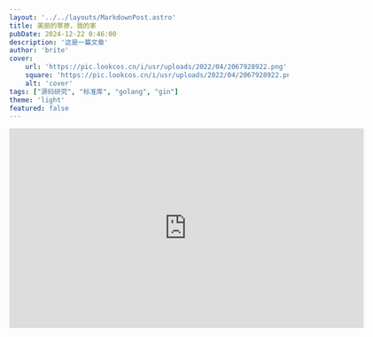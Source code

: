 ```yaml
---
layout: '../../layouts/MarkdownPost.astro'
title: 美丽的草原，我的家
pubDate: 2024-12-22 0:46:00
description: '这是一篇文章'
author: 'brite'
cover:
    url: 'https://pic.lookcos.cn/i/usr/uploads/2022/04/2067928922.png'
    square: 'https://pic.lookcos.cn/i/usr/uploads/2022/04/2067928922.png'
    alt: 'cover'
tags: ["源码研究", "标准库", "golang", "gin"]
theme: 'light'
featured: false
---
```


<iframe src="https://rumble.com/embed/v4fx7t6/?pub=3ecnru" frameborder="0" height="360" width="640" class="rumble"></iframe>
